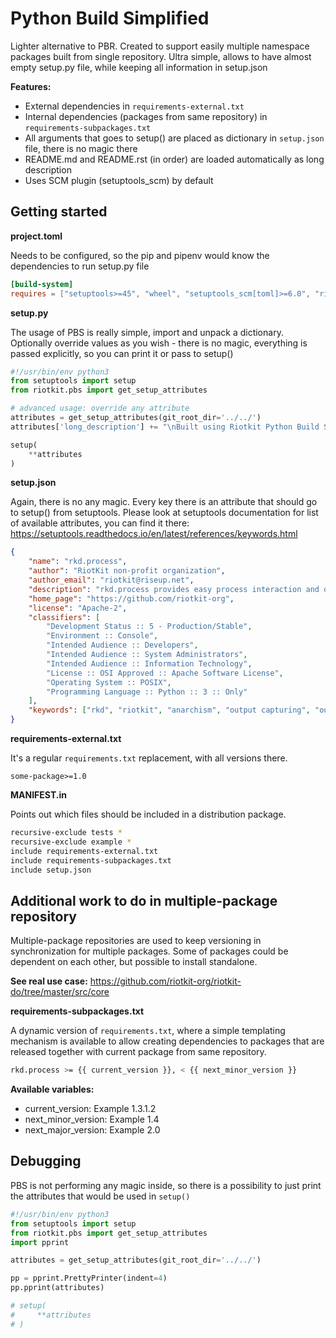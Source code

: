Python Build Simplified
=======================

Lighter alternative to PBR. Created to support easily multiple namespace packages built from single repository.
Ultra simple, allows to have almost empty setup.py file, while keeping all information in setup.json

**Features:**
- External dependencies in `requirements-external.txt`
- Internal dependencies (packages from same repository) in `requirements-subpackages.txt`
- All arguments that goes to setup() are placed as dictionary in `setup.json` file, there is no magic there
- README.md and README.rst (in order) are loaded automatically as long description
- Uses SCM plugin (setuptools_scm) by default


Getting started
---------------

**project.toml**

Needs to be configured, so the pip and pipenv would know the dependencies to run setup.py file

```toml
[build-system]
requires = ["setuptools>=45", "wheel", "setuptools_scm[toml]>=6.0", "riotkit.pbs>=1.0"]
```

**setup.py**

The usage of PBS is really simple, import and unpack a dictionary. 
Optionally override values as you wish - there is no magic, everything is passed explicitly, so you can print it or pass to setup()

```python
#!/usr/bin/env python3
from setuptools import setup
from riotkit.pbs import get_setup_attributes

# advanced usage: override any attribute
attributes = get_setup_attributes(git_root_dir='../../')
attributes['long_description'] += "\nBuilt using Riotkit Python Build Simplified"

setup(
    **attributes
)
```

**setup.json**

Again, there is no any magic. Every key there is an attribute that should go to setup() from setuptools.
Please look at setuptools documentation for list of available attributes, you can find it there: https://setuptools.readthedocs.io/en/latest/references/keywords.html

```json
{
    "name": "rkd.process",
    "author": "RiotKit non-profit organization",
    "author_email": "riotkit@riseup.net",
    "description": "rkd.process provides easy process interaction and output capturing/redirecting, wraps subprocess from Python's standard library.",
    "home_page": "https://github.com/riotkit-org",
    "license": "Apache-2",
    "classifiers": [
        "Development Status :: 5 - Production/Stable",
        "Environment :: Console",
        "Intended Audience :: Developers",
        "Intended Audience :: System Administrators",
        "Intended Audience :: Information Technology",
        "License :: OSI Approved :: Apache Software License",
        "Operating System :: POSIX",
        "Programming Language :: Python :: 3 :: Only"
    ],
    "keywords": ["rkd", "riotkit", "anarchism", "output capturing", "output", "subprocess"]
}
```

**requirements-external.txt**

It's a regular `requirements.txt` replacement, with all versions there.

```
some-package>=1.0
```

**MANIFEST.in**

Points out which files should be included in a distribution package.

```bash
recursive-exclude tests *
recursive-exclude example *
include requirements-external.txt
include requirements-subpackages.txt
include setup.json
```

Additional work to do in multiple-package repository
----------------------------------------------------

Multiple-package repositories are used to keep versioning in synchronization for multiple packages.
Some of packages could be dependent on each other, but possible to install standalone.

**See real use case:** https://github.com/riotkit-org/riotkit-do/tree/master/src/core

**requirements-subpackages.txt**

A dynamic version of `requirements.txt`, where a simple templating mechanism is available to allow
creating dependencies to packages that are released together with current package from same repository.

```bash
rkd.process >= {{ current_version }}, < {{ next_minor_version }}
```

**Available variables:**
- current_version: Example 1.3.1.2
- next_minor_version: Example 1.4
- next_major_version: Example 2.0


Debugging
---------

PBS is not performing any magic inside, so there is a possibility to just print the attributes that would be used in `setup()`

```python
#!/usr/bin/env python3
from setuptools import setup
from riotkit.pbs import get_setup_attributes
import pprint

attributes = get_setup_attributes(git_root_dir='../../')

pp = pprint.PrettyPrinter(indent=4)
pp.pprint(attributes)

# setup(
#     **attributes
# )
```
